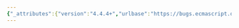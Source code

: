 ```yaml
---
{"_attributes":{"version":"4.4.4+","urlbase":"https://bugs.ecmascript.org/","maintainer":"dherman@mozilla.com"},"bug":{"bug_id":536,"creation_ts":"2012-07-14 15:22:00 -0700","short_desc":"11.4.2: undefined \"ref\"","delta_ts":"2012-09-28 12:24:35 -0700","product":"Draft for 6th Edition","component":"editorial issue","version":"Rev 9: July 8, 2012 Draft","rep_platform":"All","op_sys":"All","bug_status":"RESOLVED","resolution":"FIXED","priority":"Normal","bug_severity":"enhancement","everconfirmed":true,"reporter":{"uid":"jmdyck","name":"Michael Dyck"},"assigned_to":{"uid":"allen","name":"Allen Wirfs-Brock"},"long_desc":[{"commentid":1320,"comment_count":0,"who":{"uid":"jmdyck","name":"Michael Dyck"},"bug_when":"2012-07-14 15:22:00 -0700","thetext":"In 11.4.2 \"The void Operator\",\nstep 3 says:\n    \"ReturnIfAbrupt(ref).\"\nbut 'ref' is not defined.\n\nChange to 'expr'."},{"commentid":1492,"comment_count":1,"who":{"uid":"allen","name":"Allen Wirfs-Brock"},"bug_when":"2012-08-14 15:26:01 -0700","thetext":"corrected in editor's draft"},{"commentid":1752,"comment_count":2,"who":{"uid":"allen","name":"Allen Wirfs-Brock"},"bug_when":"2012-09-28 12:24:35 -0700","thetext":"fixed in rev10, Sept. 27 2012 draft"}]}}
---
```

